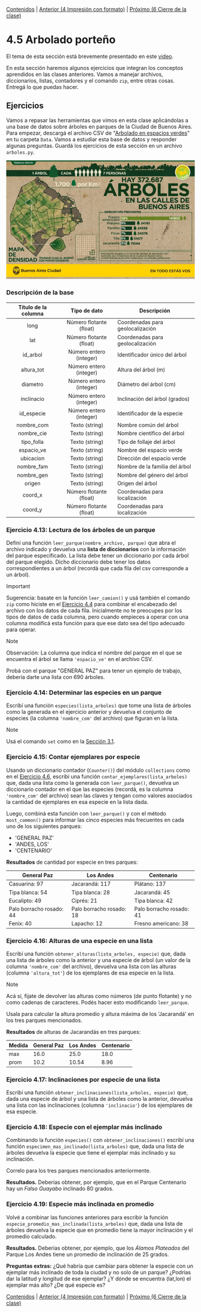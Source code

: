 [Contenidos](../Contenidos.md) \| [Anterior (4 Impresión con formato)](04_Formato.md) \| [Próximo (6 Cierre de la clase)](06_Cierre.md)

# 4.5 Arbolado porteño

El tema de esta sección está brevemente presentado en este [video]().

En esta sección haremos algunos ejercicios que integran los conceptos aprendidos en las clases anteriores. Vamos a manejar archivos, diccionarios, listas, contadores y el comando `zip`, entre otras cosas. Entregá lo que puedas hacer. 

## Ejercicios

Vamos a repasar las herramientas que vimos en esta clase aplicándolas a una base de datos sobre árboles en parques de la Ciudad de Buenos Aires. Para empezar, descargá el archivo CSV de "[Arbolado en espacios verdes](https://data.buenosaires.gob.ar/dataset/arbolado-espacios-verdes)" en tu carpeta `Data`. Vamos a estudiar esta base de datos y responder algunas preguntas. Guardá los ejercicios de esta sección en un archivo `arboles.py`.

![Arbolado porteño](arboles.jpg)

### Descripción de la base

| Título de la columna |      Tipo de dato       | Descripción                      |
| :------------------: | :---------------------: | -------------------------------- |
|         long         | Número flotante (float) | Coordenadas para geolocalización |
|         lat          | Número flotante (float) | Coordenadas para geolocalización |
|       id_arbol       | Número entero (integer) | Identificador único del árbol    |
|      altura_tot      | Número entero (integer) | Altura del árbol (m)             |
|       diametro       | Número entero (integer) | Diámetro del árbol (cm)          |
|      inclinacio      | Número entero (integer) | Inclinación del árbol (grados)   |
|      id_especie      | Número entero (integer) | Identificador de la especie      |
|      nombre_com      |     Texto (string)      | Nombre común del árbol           |
|      nombre_cie      |     Texto (string)      | Nombre científico del árbol      |
|      tipo_folla      |     Texto (string)      | Tipo de follaje del árbol        |
|      espacio_ve      |     Texto (string)      | Nombre del espacio verde         |
|      ubicacion       |     Texto (string)      | Dirección del espacio verde      |
|      nombre_fam      |     Texto (string)      | Nombre de la familia del árbol   |
|      nombre_gen      |     Texto (string)      | Nombre del género del árbol      |
|        origen        |     Texto (string)      | Origen del árbol                 |
|       coord_x        | Número flotante (float) | Coordenadas para localización    |
|       coord_y        | Número flotante (float) | Coordenadas para localización    |


### Ejercicio 4.13: Lectura de los árboles de un parque
Definí una función `leer_parque(nombre_archivo, parque)` que abra el archivo indicado y devuelva una **lista de diccionarios** con la información del parque especificado. La lista debe tener un diccionario por cada árbol del parque elegido. Dicho diccionario debe tener los datos correspondientes a un árbol (recordá que cada fila del csv corresponde a un árbol).

> [!IMPORTANT]
> Sugerencia: basate en la función `leer_camion()` y usá también el comando `zip` como hiciste en el [Ejercicio 4.4](../04_Datos/02_Secuencias.md#ejercicio-44-la-funcion-zip) para combinar el encabezado del archivo con los datos de cada fila. Inicialmente no te preocupes por los tipos de datos de cada columna, pero cuando empieces a operar con una columna modificá esta función para que ese dato sea del tipo adecuado para operar.

> [!NOTE]
> Observación: La columna que indica el nombre del parque en el que se encuentra el árbol se llama `'espacio_ve'` en el archivo CSV.

Probá con el parque "GENERAL PAZ" para tener un ejemplo de trabajo, debería darte una lista con 690 árboles.

### Ejercicio 4.14: Determinar las especies en un parque
Escribí una función `especies(lista_arboles)` que tome una lista de árboles como la generada en el ejercicio anterior y devuelva el conjunto de especies (la columna `'nombre_com'` del archivo) que figuran en la lista.

> [!NOTE]
> Usá el comando `set` como en la [Sección 3.1](../03_Contenedores_y_Errores/01_Contenedores.md#conjuntos).

### Ejercicio 4.15: Contar ejemplares por especie
Usando un diccionario contador (``Counter()``) del módulo `collections` como en el [Ejercicio 4.6](../04_Datos/03_Contadores.md#ejercicio-46-contadores), escribí una función `contar_ejemplares(lista_arboles)` que, dada una lista como la generada con `leer_parque()`, devuelva un diccionario contador en el que las especies (recordá, es la columna `'nombre_com'` del archivo) sean las claves y tengan como valores asociados la cantidad de ejemplares en esa especie en la lista dada.

Luego, combiná esta función con `leer_parque()` y con el método `most_common()` para informar las cinco especies más frecuentes en cada uno de los siguientes parques:

- 'GENERAL PAZ'
- 'ANDES, LOS'
- 'CENTENARIO'

**Resultados** de cantidad por especie en tres parques:

| General Paz              | Los Andes                | Centenario               |
| ------------------------ | ------------------------ | ------------------------ |
| Casuarina: 97            | Jacarandá: 117           | Plátano: 137             |
| Tipa blanca: 54          | Tipa blanca: 28          | Jacarandá: 45            |
| Eucalipto: 49            | Ciprés: 21               | Tipa blanca: 42          |
| Palo borracho rosado: 44 | Palo borracho rosado: 18 | Palo borracho rosado: 41 |
| Fenix: 40                | Lapacho: 12              | Fresno americano: 38     |


### Ejercicio 4.16: Alturas de una especie en una lista
Escribí una función `obtener_alturas(lista_arboles, especie)` que, dada una lista de árboles como la anterior y una especie de árbol (un valor de la columna `'nombre_com'` del archivo), devuelva una lista con las alturas (columna `'altura_tot'`) de los ejemplares de esa especie en la lista.

> [!NOTE]
> Acá sí, fijate de devolver las alturas como números (de punto flotante) y no como cadenas de caracteres. Podés hacer esto modificando `leer_parque`.

Usala para calcular la altura promedio y altura máxima de los 'Jacarandá' en los tres parques mencionados.

**Resultados** de alturas de Jacarandás en tres parques:

| Medida | General Paz | Los Andes | Centenario |
| ------ | ----------- | --------- | ---------- |
| max    | 16.0        | 25.0      | 18.0       |
| prom   | 10.2        | 10.54     | 8.96       |

### Ejercicio 4.17: Inclinaciones por especie de una lista
Escribí una función `obtener_inclinaciones(lista_arboles, especie)` que, dada una especie de árbol y una lista de árboles como la anterior, devuelva una lista con las inclinaciones (columna `'inclinacio'`) de los ejemplares de esa especie.

### Ejercicio 4.18: Especie con el ejemplar más inclinado
Combinando la función `especies()` con `obtener_inclinaciones()` escribí una función `especimen_mas_inclinado(lista_arboles)` que, dada una lista de árboles devuelva la especie que tiene el ejemplar más inclinado y su inclinación.

Correlo para los tres parques mencionados anteriormente.

**Resultados.** Deberías obtener, por ejemplo, que en el Parque Centenario hay un _Falso Guayabo_ inclinado 80 grados.


### Ejercicio 4.19: Especie más inclinada en promedio
Volvé a combinar las funciones anteriores para escribir la función `especie_promedio_mas_inclinada(lista_arboles)` que, dada una lista de árboles devuelva la especie que en promedio tiene la mayor inclinación y el promedio calculado.

**Resultados.** Deberías obtener, por ejemplo, que los _Álamos Plateados_ del Parque Los Andes tiene un promedio de inclinación de 25 grados.

**Preguntas extras:** ¿Qué habría que cambiar para obtener la especie con un ejemplar más inclinado de toda la ciudad y no solo de un parque? ¿Podrías dar la latitud y longitud de ese ejemplar? ¿Y dónde se encuentra (lat,lon) el ejemplar más alto? ¿De qué especie es?


[Contenidos](../Contenidos.md) \| [Anterior (4 Impresión con formato)](04_Formato.md) \| [Próximo (6 Cierre de la clase)](06_Cierre.md)

